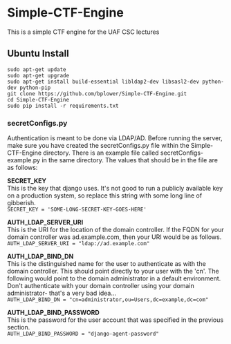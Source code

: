 # Simple-CTF-Engine
This is a simple CTF engine for the UAF CSC lectures

## Ubuntu Install
```
sudo apt-get update
sudo apt-get upgrade
sudo apt-get install build-essential libldap2-dev libsasl2-dev python-dev python-pip
git clone https://github.com/bplower/Simple-CTF-Engine.git
cd Simple-CTF-Engine
sudo pip install -r requirements.txt
```

### secretConfigs.py
Authentication is meant to be done via LDAP/AD. Before running the server, make sure you have created the secretConfigs.py file within the Simple-CTF-Engine directory. There is an example file called secretConfigs-example.py in the same directory. The values that should be in the file are as follows:

**SECRET_KEY**<br>
This is the key that django uses. It's not good to run a publicly available key on a production system, so replace this string with some long line of gibberish.
<br>```SECRET_KEY = 'SOME-LONG-SECRET-KEY-GOES-HERE'```

**AUTH_LDAP_SERVER_URI**<br>
This is the URI for the location of the domain controller. If the FQDN for your domain controller was ad.example.com, then your URI would be as follows.
<br>```AUTH_LDAP_SERVER_URI = "ldap://ad.example.com"```

**AUTH_LDAP_BIND_DN**<br>
This is the distinguished name for the user to authenticate as with the domain controller. This should point directly to your user with the 'cn'. The following would point to the domain administrator in a default environment. Don't authenticate with your domain controller using your domain administrator- that's a very bad idea...
<br>```AUTH_LDAP_BIND_DN = "cn=administrator,ou=Users,dc=example,dc=com"```

**AUTH_LDAP_BIND_PASSWORD**<br>
This is the password for the user account that was specified in the previous section.
<br>```AUTH_LDAP_BIND_PASSWORD = "django-agent-password"```
